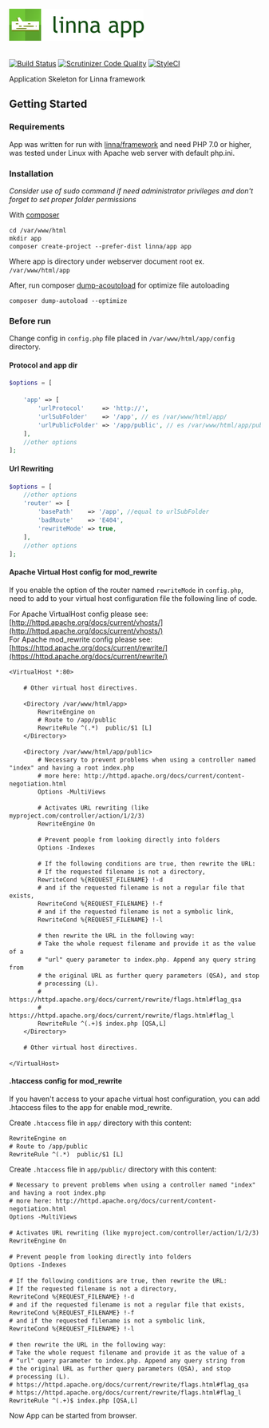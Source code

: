 ![Linna App](logo-app.png)
<br/>
<br/>
<br/>
[![Build Status](https://travis-ci.org/linna/app.svg?branch=master)](https://travis-ci.org/linna/app)
[![Scrutinizer Code Quality](https://scrutinizer-ci.com/g/linna/app/badges/quality-score.png?b=master)](https://scrutinizer-ci.com/g/linna/app/?branch=master)
[![StyleCI](https://styleci.io/repos/41215510/shield?branch=master&style=flat)](https://styleci.io/repos/41215510)

Application Skeleton for Linna framework

## Getting Started

### Requirements
App was written for run with [linna/framework](https://github.com/linna/framework) 
and need PHP 7.0 or higher, was tested under Linux with Apache web server with default php.ini.  

### Installation
*Consider use of sudo command if need administrator privileges and don't 
forget to set proper folder permissions*

With [composer](https://getcomposer.org/)
```Shell
cd /var/www/html
mkdir app
composer create-project --prefer-dist linna/app app
```
Where app is directory under webserver document root ex. `/var/www/html/app`

After, run composer [dump-acoutoload](https://getcomposer.org/doc/03-cli.md#dump-autoload) for optimize file autoloading
```Shell
composer dump-autoload --optimize
```

### Before run
Change config in `config.php` file placed in `/var/www/html/app/config` directory.

#### Protocol and app dir
```php
$options = [

    'app' => [
        'urlProtocol'     => 'http://',
        'urlSubFolder'    => '/app', // es /var/www/html/app/
        'urlPublicFolder' => '/app/public', // es /var/www/html/app/public
    ],
    //other options
];
```

#### Url Rewriting
```php
$options = [
    //other options
    'router' => [
        'basePath'    => '/app', //equal to urlSubFolder
        'badRoute'    => 'E404',
        'rewriteMode' => true,
    ],
    //other options
];
```

#### Apache Virtual Host config for mod_rewrite
If you enable the option of the router named `rewriteMode` in `config.php`, 
need to add to your virtual host configuration file the following line of code.  

For Apache VirtualHost config please see:  
[http://httpd.apache.org/docs/current/vhosts/](http://httpd.apache.org/docs/current/vhosts/)  
For Apache mod_rewrite config please see:  
[https://httpd.apache.org/docs/current/rewrite/](https://httpd.apache.org/docs/current/rewrite/)  
```ApacheConf
<VirtualHost *:80>

    # Other virtual host directives.

    <Directory /var/www/html/app>
        RewriteEngine on
        # Route to /app/public
        RewriteRule ^(.*)  public/$1 [L]
    </Directory>

    <Directory /var/www/html/app/public>
        # Necessary to prevent problems when using a controller named "index" and having a root index.php
        # more here: http://httpd.apache.org/docs/current/content-negotiation.html
        Options -MultiViews

        # Activates URL rewriting (like myproject.com/controller/action/1/2/3)
        RewriteEngine On

        # Prevent people from looking directly into folders
        Options -Indexes

        # If the following conditions are true, then rewrite the URL:
        # If the requested filename is not a directory,
        RewriteCond %{REQUEST_FILENAME} !-d
        # and if the requested filename is not a regular file that exists,
        RewriteCond %{REQUEST_FILENAME} !-f
        # and if the requested filename is not a symbolic link,
        RewriteCond %{REQUEST_FILENAME} !-l

        # then rewrite the URL in the following way:
        # Take the whole request filename and provide it as the value of a
        # "url" query parameter to index.php. Append any query string from
        # the original URL as further query parameters (QSA), and stop
        # processing (L).
        # https://httpd.apache.org/docs/current/rewrite/flags.html#flag_qsa
        # https://httpd.apache.org/docs/current/rewrite/flags.html#flag_l
        RewriteRule ^(.+)$ index.php [QSA,L]
    </Directory>

    # Other virtual host directives.

</VirtualHost>
```

#### .htaccess config for mod_rewrite
If you haven't access to your apache virtual host configuration, 
you can add .htaccess files to the app for enable mod_rewrite.  

Create `.htaccess` file in `app/` directory with this content:
```ApacheConf
RewriteEngine on
# Route to /app/public
RewriteRule ^(.*)  public/$1 [L]
```

Create `.htaccess` file in `app/public/` directory with this content:
```ApacheConf
# Necessary to prevent problems when using a controller named "index" and having a root index.php
# more here: http://httpd.apache.org/docs/current/content-negotiation.html
Options -MultiViews

# Activates URL rewriting (like myproject.com/controller/action/1/2/3)
RewriteEngine On

# Prevent people from looking directly into folders
Options -Indexes

# If the following conditions are true, then rewrite the URL:
# If the requested filename is not a directory,
RewriteCond %{REQUEST_FILENAME} !-d
# and if the requested filename is not a regular file that exists,
RewriteCond %{REQUEST_FILENAME} !-f
# and if the requested filename is not a symbolic link,
RewriteCond %{REQUEST_FILENAME} !-l

# then rewrite the URL in the following way:
# Take the whole request filename and provide it as the value of a
# "url" query parameter to index.php. Append any query string from
# the original URL as further query parameters (QSA), and stop
# processing (L).
# https://httpd.apache.org/docs/current/rewrite/flags.html#flag_qsa
# https://httpd.apache.org/docs/current/rewrite/flags.html#flag_l
RewriteRule ^(.+)$ index.php [QSA,L]
```

Now App can be started from browser.
